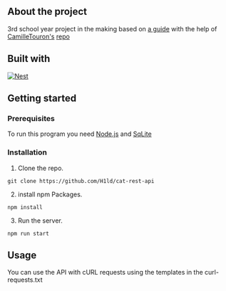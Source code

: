## About the project
3rd school year project in the making based on [a guide](https://mariusniemet20.medium.com/building-your-first-rest-api-with-nestjs-and-typeorm-and-test-it-with-postman-fb34ae9fa328) with the help of [CamilleTouron's](https://github.com/CamilleTouron) [repo](https://github.com/CamilleTouron/todoapp)

## Built with 
[![Nest][Nest.js]][Nest-url]


## Getting started

### Prerequisites

To run this program you need [Node.js](https://nodejs.org/en) and [SqLite](https://sqlite.org/)

### Installation

1. Clone the repo.
```
git clone https://github.com/H1ld/cat-rest-api
```

2. install npm Packages.
```
npm install
```

3. Run the server.
```
npm run start
```

## Usage

You can use the API with cURL requests using the templates in the curl-requests.txt


[Nest.js]: https://img.shields.io/badge/nestjs-E0234E?style=for-the-badge&logo=nestjs&logoColor=white
[Nest-url]: https://nestjs.com/
